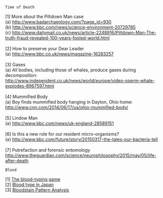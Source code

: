```
Time of Death
```
[1] More about the Piltdown Man case<br>
(a) http://www.badarchaeology.com/?page_id=930 <br>
(b) http://www.bbc.com/news/science-environment-20729785 <br>
(c) http://www.dailymail.co.uk/news/article-2248916/Piltdown-Man-The-truth-fraud-revealed-100-years-fooled-world.html
<br>
<br>
[2] How to preserve your Dear Leader <br>
(a) http://www.bbc.co.uk/news/magazine-16283257 <br>
<br>
[3] Gases <br>
(a) All bodies, including those of whales, produce gases during decomposition: <br>
http://www.independent.co.uk/news/world/europe/video-sperm-whale-explodes-8967597.html <br>
<br>
[4] Mummified Body <br>
(a) Boy finds mummified body hanging in Dayton, Ohio home: <br>
http://www.cnn.com/2014/06/17/us/ohio-mummified-body/ <br>
<br>
[5] Lindow Man <br>
(a) http://www.bbc.com/news/uk-england-28589151 <br>
<br>
[6] Is this a new role for our resident micro-organisms? <br>
(a) http://www.bbc.com/future/story/20150317-the-tales-our-bacteria-tell <br>
<br>
[7] Putrefaction and forensic entomology <br>
http://www.theguardian.com/science/neurophilosophy/2015/may/05/life-after-death <br>
```
Blood
```
[1] <a href="http://www.nobelprize.org/educational/medicine/bloodtypinggame/">The blood-typing game</a><br>
[2] <a href="http://www.bbc.com/news/magazine-20170787">Blood type in Japan</a><br>
[3] <a href="http://www.crime-scene-investigator.net/SimplifiedGuideBloodstainPatterns.pdf">Bloodstain Pattern Analysis</a><br>
